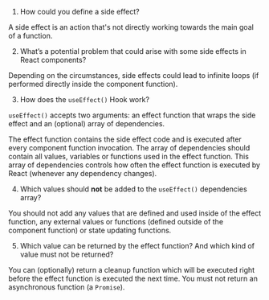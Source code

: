 1. How could you define a side effect?

A side effect is an action that's not directly working towards the main goal of a function.

2. What’s a potential problem that could arise with some side effects in React components?

Depending on the circumstances, side effects could lead to infinite loops (if performed directly inside the component function). 

3. How does the `useEffect()` Hook work?

`useEffect()` accepts two arguments: an effect function that wraps the side effect and an (optional) array of dependencies.

The effect function contains the side effect code and is executed after every component function invocation. The array of dependencies should contain all values, variables or functions used in the effect function. This array of dependencies controls how often the effect function is executed by React (whenever any dependency changes).

4. Which values should **not** be added to the `useEffect()` dependencies array?

You should not add any values that are defined and used inside of the effect function, any external values or functions (defined outside of the component function) or state updating functions.

5. Which value can be returned by the effect function? And which kind of value must not be returned?

You can (optionally) return a cleanup function which will be executed right before the effect function is executed the next time. You must not return an asynchronous function (a `Promise`).
